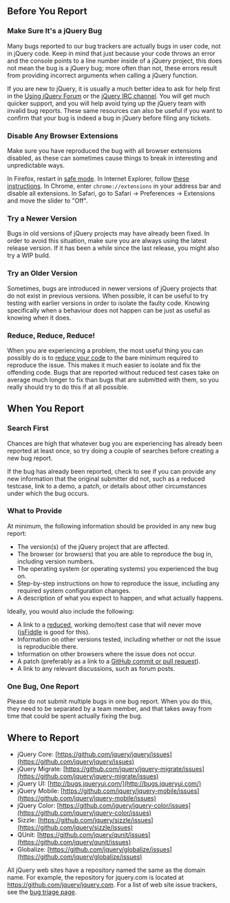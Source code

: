 <script>{
	"title": "How to Report Bugs"
}</script>

## Before You Report

### Make Sure It's a jQuery Bug

Many bugs reported to our bug trackers are actually bugs in user code, not in jQuery code. Keep in mind that just because your code throws an error and the console points to a line number inside of a jQuery project, this does not mean the bug is a jQuery bug; more often than not, these errors result from providing incorrect arguments when calling a jQuery function.

If you are new to jQuery, it is usually a much better idea to ask for help first in the [Using jQuery Forum](http://forum.jquery.com/using-jquery/) or the [jQuery IRC channel](http://webchat.freenode.net/?channels=%23jquery). You will get much quicker support, and you will help avoid tying up the jQuery team with invalid bug reports. These same resources can also be useful if you want to confirm that your bug is indeed a bug in jQuery before filing any tickets.

### Disable Any Browser Extensions

Make sure you have reproduced the bug with all browser extensions disabled, as these can sometimes cause things to break in interesting and unpredictable ways.


In Firefox, restart in [safe mode](http://kb.mozillazine.org/Safe_mode). In Internet Explorer, follow [these instructions](https://support.microsoft.com/en-us/kb/298931). In Chrome, enter `chrome://extensions` in your address bar and disable all extensions. In Safari, go to Safari -> Preferences -> Extensions and move the slider to "Off".

### Try a Newer Version

Bugs in old versions of jQuery projects may have already been fixed. In order to avoid this situation, make sure you are always using the latest release version. If it has been a while since the last release, you might also try a WIP build.

### Try an Older Version

Sometimes, bugs are introduced in newer versions of jQuery projects that do not exist in previous versions. When possible, it can be useful to try testing with earlier versions in order to isolate the faulty code. Knowing specifically when a behaviour does not happen can be just as useful as knowing when it does.

### Reduce, Reduce, Reduce!

When you are experiencing a problem, the most useful thing you can possibly do is to [reduce your code](http://webkit.org/quality/reduction.html) to the bare minimum required to reproduce the issue. This makes it much easier to isolate and fix the offending code. Bugs that are reported without reduced test cases take on average much longer to fix than bugs that are submitted with them, so you really should try to do this if at all possible.

## When You Report

### Search First

Chances are high that whatever bug you are experiencing has already been reported at least once, so try doing a couple of searches before creating a new bug report.

If the bug has already been reported, check to see if you can provide any new information that the original submitter did not, such as a reduced testcase, link to a demo, a patch, or details about other circumstances under which the bug occurs.

### What to Provide

At minimum, the following information should be provided in any new bug report:

* The version(s) of the jQuery project that are affected.
* The browser (or browsers) that you are able to reproduce the bug in, including version numbers.
* The operating system (or operating systems) you experienced the bug on.
* Step-by-step instructions on how to reproduce the issue, including any required system configuration changes.
* A description of what you expect to happen, and what actually happens.

Ideally, you would also include the following:

* A link to a [reduced](http://webkit.org/quality/reduction.html), working demo/test case that will never move ([jsFiddle](http://jsfiddle.net/) is good for this).
* Information on other versions tested, including whether or not the issue is reproducible there.
* Information on other browsers where the issue does not occur.
* A patch (preferably as a link to a [GitHub commit or pull request](/commits-and-pull-requests/)).
* A link to any relevant discussions, such as forum posts.

### One Bug, One Report

Please do not submit multiple bugs in one bug report. When you do this, they need to be separated by a team member, and that takes away from time that could be spent actually fixing the bug.


## Where to Report

* jQuery Core: [https://github.com/jquery/jquery/issues](https://github.com/jquery/jquery/issues)
* jQuery Migrate: [https://github.com/jquery/jquery-migrate/issues](https://github.com/jquery/jquery-migrate/issues)
* jQuery UI: [http://bugs.jqueryui.com/](http://bugs.jqueryui.com/)
* jQuery Mobile: [https://github.com/jquery/jquery-mobile/issues](https://github.com/jquery/jquery-mobile/issues)
* jQuery Color: [https://github.com/jquery/jquery-color/issues](https://github.com/jquery/jquery-color/issues)
* Sizzle: [https://github.com/jquery/sizzle/issues](https://github.com/jquery/sizzle/issues)
* QUnit: [https://github.com/jquery/qunit/issues](https://github.com/jquery/qunit/issues)
* Globalize: [https://github.com/jquery/globalize/issues](https://github.com/jquery/globalize/issues)

All jQuery web sites have a repository named the same as the domain name. For example, the repository for jquery.com is located at https://github.com/jquery/jquery.com. For a list of web site issue trackers, see the [bug triage page](/triage/#web-sites).
